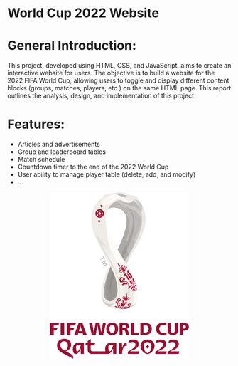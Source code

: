 # World Cup 2022 Website
# General Introduction:
This project, developed using HTML, CSS, and JavaScript, aims to create an interactive website for users. The objective is to build a website for the 2022 FIFA World Cup, allowing users to toggle and display different content blocks (groups, matches, players, etc.) on the same HTML page. This report outlines the analysis, design, and implementation of this project.

# Features:
- Articles and advertisements
- Group and leaderboard tables
- Match schedule
- Countdown timer to the end of the 2022 World Cup
- User ability to manage player table (delete, add, and modify)
- ...

<p align="center">
  <img src="FIFA_World_Cup.png" alt="2022 FIFA World Cup">
</p>
